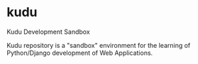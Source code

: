# kudu
Kudu Development Sandbox

Kudu repository is a "sandbox" environment for the learning of Python/Django development of Web Applications.
